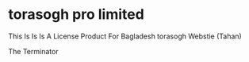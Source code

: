 <h1>torasogh pro limited </h1>
<P>This Is Is Is A License Product For Bagladesh torasogh Webstie (Tahan)</p>
<box>The Terminator</box>
